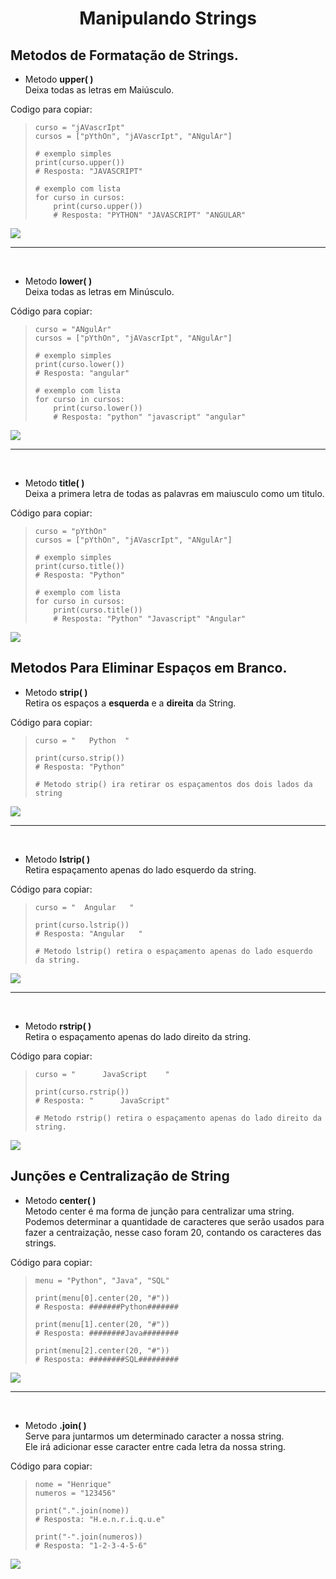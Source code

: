 <h1 align="center">Manipulando Strings</h1>

<h2>Metodos de Formatação de Strings.</h2>
  
  - Metodo **upper( )** <br> 
  Deixa todas as letras em Maiúsculo.
  
  Codigo para copiar:
  <blockquote>
    
    curso = "jAVascrIpt"
    cursos = ["pYthOn", "jAVascrIpt", "ANgulAr"]

    # exemplo simples
    print(curso.upper())
    # Resposta: "JAVASCRIPT"

    # exemplo com lista
    for curso in cursos:
        print(curso.upper())
        # Resposta: "PYTHON" "JAVASCRIPT" "ANGULAR"
  </blockquote>
  <img src="img/1 - metodo upper( ).png">

  ___ 
  <br>

  - Metodo **lower( )** <br> 
  Deixa todas as letras em Minúsculo.

  Código para copiar:
  <blockquote>
  
    curso = "ANgulAr"
    cursos = ["pYthOn", "jAVascrIpt", "ANgulAr"]

    # exemplo simples
    print(curso.lower())
    # Resposta: "angular"

    # exemplo com lista
    for curso in cursos:
        print(curso.lower())
        # Resposta: "python" "javascript" "angular"
  </blockquote>
  <img src="img/2 - metodo lower( ).png">

  ___
  <br>

  - Metodo **title( )** <br> 
  Deixa a primera letra de todas as palavras em maiusculo como um titulo.

  Código para copiar:
  <blockquote>
  
    curso = "pYthOn"
    cursos = ["pYthOn", "jAVascrIpt", "ANgulAr"]

    # exemplo simples
    print(curso.title())
    # Resposta: "Python"

    # exemplo com lista
    for curso in cursos:
        print(curso.title())
        # Resposta: "Python" "Javascript" "Angular"
    
  </blockquote>
  <img src="img/3 - metodo title( ).png">


<h2>Metodos Para Eliminar Espaços em Branco.</h2>

  - Metodo **strip( )** <br>
  Retira os espaços a **esquerda** e a **direita** da String.

  Código para copiar:
  <blockquote>
  
    curso = "   Python  "

    print(curso.strip())
    # Resposta: "Python"

    # Metodo strip() ira retirar os espaçamentos dos dois lados da string
  
  </blockquote>
  <img src="img/4 - metodo strip( ).png">

  ___
  <br>

  - Metodo **lstrip( )** <br>
  Retira espaçamento apenas do lado esquerdo da string.

  Código para copiar:
  <blockquote>
  
    curso = "  Angular   "

    print(curso.lstrip())
    # Resposta: "Angular   "

    # Metodo lstrip() retira o espaçamento apenas do lado esquerdo da string.
  
  </blockquote>
  <img src="img/5 - metodo lstrip( ).png">

  ___
  <br>

  - Metodo **rstrip( )** <br> 
  Retira o espaçamento apenas do lado direito da string.

  Código para copiar:
  <blockquote>
  
    curso = "      JavaScript    "

    print(curso.rstrip())
    # Resposta: "      JavaScript"

    # Metodo rstrip() retira o espaçamento apenas do lado direito da string.
  
  </blockquote>
  <img src="img/6 - metodo rstrip( ).png">


<h2>Junções e Centralização de String</h2>

  - Metodo **center( )** <br>
  Metodo center é ma forma de junção para centralizar uma string. <br>
  Podemos determinar a quantidade de caracteres que serão usados para fazer a centraização, nesse caso foram 20, contando os caracteres das strings.

  Código para copiar:
  <blockquote>
  
    menu = "Python", "Java", "SQL"

    print(menu[0].center(20, "#"))
    # Resposta: #######Python#######

    print(menu[1].center(20, "#"))
    # Resposta: ########Java########

    print(menu[2].center(20, "#"))
    # Resposta: ########SQL#########
  
  </blockquote>
  <img src="img/7 - metodo center( ).png">

  ___
  <br>

  - Metodo **.join( )** <br>
  Serve para juntarmos um determinado caracter a nossa string.<br>
  Ele irá adicionar esse caracter entre cada letra da nossa string.

  Código para copiar:
  <blockquote>
  
    nome = "Henrique"
    numeros = "123456"

    print(".".join(nome))
    # Resposta: "H.e.n.r.i.q.u.e"

    print("-".join(numeros))
    # Resposta: "1-2-3-4-5-6"
  
  </blockquote>
  <img src="img/8 - metodo .join( ).png">

